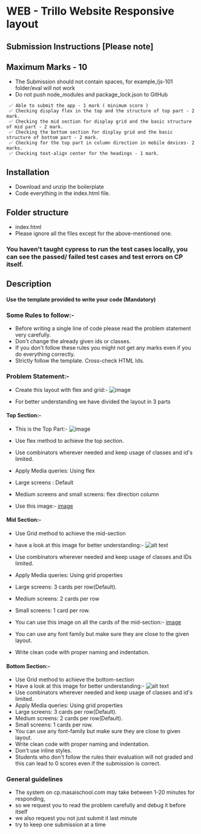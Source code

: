 # WEB - Trillo Website Responsive layout

## Submission Instructions [Please note]

## Maximum Marks - 10

- The Submission should not contain spaces, for example,/js-101 folder/eval will not work
- Do not push node_modules and package_lock.json to GitHub

```
 ✅ Able to submit the app - 1 mark ( minimum score )
 ✅ Checking display flex in the top and the structure of top part - 2 mark.
 ✅ Checking the mid section for display grid and the basic structure of mid part - 2 mark.
 ✅ Checking the bottom section for display grid and the basic structure of bottom part - 2 mark.
 ✅ Checking for the top part in column direction in mobile devices- 2 marks.
 ✅ Checking text-align center for the headings - 1 mark.
```

## Installation

- Download and unzip the boilerplate
- Code everything in the index.html file.

## Folder structure

- index.html
- Please ignore all the files except for the above-mentioned one.

### You haven't taught cypress to run the test cases locally, you can see the passed/ failed test cases and test errors on CP itself.

## Description

#### Use the template provided to write your code (Mandatory)

### Some Rules to follow:-

- Before writing a single line of code please read the problem statement very carefully.
- Don't change the already given ids or classes.
- If you don't follow these rules you might not get any marks even if you do everything correctly.
- Strictly follow the template. Cross-check HTML Ids.

### Problem Statement:-

- Create this layout with flex and grid:- ![image](https://masai-course.s3.ap-south-1.amazonaws.com/editor/uploads/2022-11-22/screencapture-127-0-0-1-5500-index-html-2022-11-21-13_04_01_869525.png)

- For better understanding we have divided the layout in 3 parts

#### Top Section:-

- This is the Top Part:- ![image](https://masai-course.s3.ap-south-1.amazonaws.com/editor/uploads/2022-11-22/Screenshot%202022-11-22%20at%2012.15.44%20PM_359071.png)
- Use flex method to achieve the top section.
- Use combinators wherever needed and keep usage of classes and id's limited.
- Apply Media queries: Using flex
- Large screens : Default
- Medium screens and small screens: flex direction column

- Use this image:-
  [image](https://www.trillo.io/wp-content/uploads/2022/04/trillo-Workbench-UI-Macbook.png)

#### Mid Section:-

- Use Grid method to achieve the mid-section
- have a look at this image for better understanding:-
  ![alt text](https://masai-course.s3.ap-south-1.amazonaws.com/editor/uploads/2022-11-22/Screenshot%202022-11-22%20at%2012.18.19%20PM_984107.png)

- Use combinators wherever needed and keep usage of classes and IDs limited.
- Apply Media queries: Using grid properties
- Large screens: 3 cards per row(Default).
- Medium screens: 2 cards per row
- Small screens: 1 card per row.
- You can use this image on all the cards of the mid-section:- [image](https://masai-course.s3.ap-south-1.amazonaws.com/editor/uploads/2022-11-22/Screenshot%202022-11-22%20at%2012.29.09%20PM_869111.png)
- You can use any font family but make sure they are close to the given layout.
- Write clean code with proper naming and indentation.

#### Bottom Section:-

- Use Grid method to achieve the bottom-section
- Have a look at this image for better understanding:-
  ![alt text](https://masai-course.s3.ap-south-1.amazonaws.com/editor/uploads/2022-11-22/Screenshot%202022-11-22%20at%2012.20.25%20PM_690949.png)
- Use combinators wherever needed and keep usage of classes and id's limited.
- Apply Media queries: Using grid properties
- Large screens: 3 cards per row(Default).
- Medium screens: 2 cards per row(Default).
- Small screens: 1 cards per row.
- You can use any font-family but make sure they are close to given layout.
- Write clean code with proper naming and indentation.
- Don't use inline styles.
- Students who don't follow the rules their evaluation will not graded and this can lead to 0 scores even if the submission is correct.

### General guidelines

- The system on cp.masaischool.com may take between 1-20 minutes for responding,
- so we request you to read the problem carefully and debug it before itself
- we also request you not just submit it last minute
- try to keep one submission at a time
